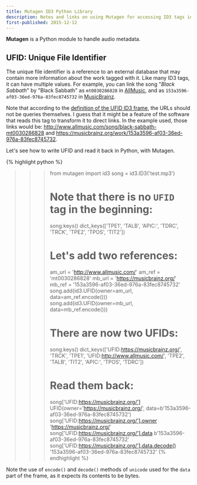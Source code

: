 ```yaml
---
title: Mutagen ID3 Python Library
description: Notes and links on using Mutagen for accessing ID3 tags in Python
first-published: 2015-12-12
---
```


**Mutagen** is a Python module to handle audio metadata.

UFID: Unique File Identifier
----------------------------

The unique file identifier is a reference to an external database that may 
contain more information about the work tagged with it. Like many ID3 tags, it 
can have multiple values. For example, you can link the song "*Black Sabbath*" 
by "Black Sabbath" as `mt0030286828` in [AllMusic][], and as 
`153a3596-af03-36ed-976a-83fec8745732` in [MusicBrainz][]. 

  [AllMusic]: http://www.allmusic.com/ "AllMusic"
  [MusicBrainz]: https://musicbrainz.org/ "MusicBrainz"

Note that according to the [definition of the UFID ID3 frame][UFID], the URLs 
should not be queries themselves. I guess that it might be a feature of the
software that reads this tag to transform it to direct links. In the example
used, those links would be: 
<http://www.allmusic.com/song/black-sabbath-mt0030286828> and 
<https://musicbrainz.org/work/153a3596-af03-36ed-976a-83fec8745732>.

  [UFID]: http://id3.org/id3v2.4.0-frames

Let's see how to write UFID and read it back in Python, with Mutagen.

{% highlight python %}
>>> from mutagen import id3
>>> song = id3.ID3('test.mp3')
>>> # Note that there is no `UFID` tag in the beginning:
>>> song.keys()
dict_keys(['TPE1', 'TALB', 'APIC:', 'TDRC', 'TRCK', 'TPE2', 'TPOS', 'TIT2'])
>>> # Let's add two references:
>>> am_url = 'http://www.allmusic.com/'
>>> am_ref = 'mt0030286828'
>>> mb_url = 'https://musicbrainz.org/'
>>> mb_ref = '153a3596-af03-36ed-976a-83fec8745732'
>>> song.add(id3.UFID(owner=am_url, data=am_ref.encode()))
>>> song.add(id3.UFID(owner=mb_url, data=mb_ref.encode()))
>>> # There are now two UFIDs:
>>> song.keys()
dict_keys(['UFID:https://musicbrainz.org/', 'TRCK', 'TPE1', 'UFID:http://www.allmusic.com/', 'TPE2', 'TALB', 'TIT2', 'APIC:', 'TPOS', 'TDRC'])
>>> # Read them back:
>>> song['UFID:https://musicbrainz.org/']
UFID(owner='https://musicbrainz.org/', data=b'153a3596-af03-36ed-976a-83fec8745732')
>>> song['UFID:https://musicbrainz.org/'].owner
'https://musicbrainz.org/'
>>> song['UFID:https://musicbrainz.org/'].data
b'153a3596-af03-36ed-976a-83fec8745732'
>>> song['UFID:https://musicbrainz.org/'].data.decode()
'153a3596-af03-36ed-976a-83fec8745732'
{% endhighlight %}

Note the use of `encode()` and `decode()` methods of `unicode` used for the 
`data` part of the frame, as it expects its contents to be bytes.
